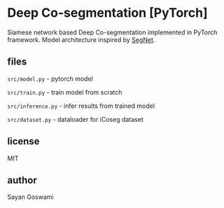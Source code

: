 # Deep Co-segmentation [PyTorch]

Siamese network based Deep Co-segmentation implemented in PyTorch framework. 
Model architecture inspired by [SegNet](http://mi.eng.cam.ac.uk/projects/segnet/).


## files

`src/model.py` - pytorch model

`src/train.py` - train model from scratch

`src/inference.py` - infer results from trained model

`src/dataset.py` - dataloader for iCoseg dataset


## license

MIT


## author

Sayan Goswami
